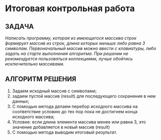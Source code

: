 # Итоговая контрольная работа

## ЗАДАЧА
*Написать программу, которая из имеющегося массива строк формирует массив из строк, длина которых меньше либо равна 3 символам. Первоначальный массив можно ввести с клавиатуры, либо задать на старте выполнения алгоритма. При решении не рекомендуется пользоваться коллекциями, лучше обойтись исключительно массивами.*

## АЛГОРИТМ РЕШЕНИЯ

1. Задаем исходный массив с символами;
2. задаем пустой массив (result) для последующего сохранения в нем данных;
3. С помощью метода делаем перебор исходного массива на соответствие условию до тех пор пока не достигнем конца исходного массива;
4. Условие: если длина элемента массива менее или равна 3, это значение добавляется в новый массив (result)
5. С помощью метода выводим итоговый результат.